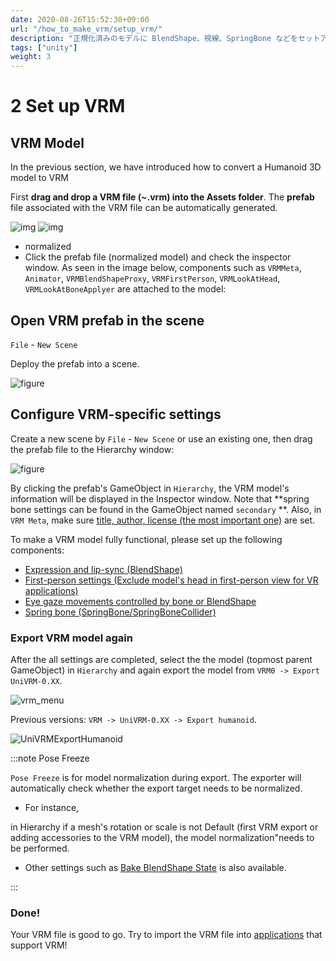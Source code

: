 ```yaml
---
date: 2020-08-26T15:52:30+09:00
url: "/how_to_make_vrm/setup_vrm/"
description: "正規化済みのモデルに BlendShape、視線、SpringBone などをセットアップして再出力する"
tags: ["unity"]
weight: 3
---
```


# 2 Set up VRM

## VRM Model

In the previous section, we have introduced how to convert a Humanoid 3D model to VRM

First **drag and drop a VRM file (~.vrm) into the Assets folder**. The **prefab** file associated with the VRM file can be automatically generated.

![img](/images/vrm/vrm_prefab.png)
![img](/images/vrm/vrm_components.jpg)

- normalized
- Click the prefab file (normalized model) and check the inspector window. As seen in the image below, components such as `VRMMeta`, `Animator`, `VRMBlendShapeProxy`, `VRMFirstPerson`, `VRMLookAtHead`, `VRMLookAtBoneApplyer` are attached to the model:

## Open VRM prefab in the scene

`File` - `New Scene`

Deploy the prefab into a scene.

![figure](/images/vrm/alicia_scene2.png)

## Configure VRM-specific settings

Create a new scene by `File` - `New Scene` or use an existing one, then drag the prefab file to the Hierarchy window:

![figure](/images/vrm/vrm_settings.png)

By clicking the prefab's GameObject in `Hierarchy`, the VRM model's information will be displayed in the Inspector window. Note that **spring bone settings can be found in the GameObject named `secondary` **. Also, in `VRM Meta`, make sure [title, author, license (the most important one)](/univrm/meta/univrm_meta) are set.

To make a VRM model fully functional, please set up the following components:

- [Expression and lip-sync (BlendShape)](/univrm/blendshape/univrm_blendshape)
- [First-person settings (Exclude model's head in first-person view for VR applications)](/univrm/firstperson/univrm_firstperson)
- [Eye gaze movements controlled by bone or BlendShape](/univrm/lookat/univrm_lookat)
- [Spring bone (SpringBone/SpringBoneCollider)](/univrm/springbone/univrm_secondary.md)

### Export VRM model again

After the all settings are completed, select the the model (topmost parent GameObject) in `Hierarchy` and again export the model from `VRM0 -> Export UniVRM-0.XX`.

![vrm_menu](/images/vrm/vrm_menu.jpg)

Previous versions: `VRM -> UniVRM-0.XX -> Export humanoid`.

![UniVRMExportHumanoid](/images/vrm/UniVRMExportHumanoid.jpg)

:::note Pose Freeze

`Pose Freeze` is for model normalization during export. The exporter will automatically check whether the export target needs to be normalized.

* For instance,

in Hierarchy if a mesh's rotation or scale is not Default (first VRM export or adding accessories to the VRM model), the model normalization"needs to be performed.

* Other settings such as [Bake BlendShape State](/univrm/blendshape/univrm_bake_blendshape) is also available.

:::

### Done!

Your VRM file is good to go. Try to import the VRM file into [applications](/showcase) that support VRM!


